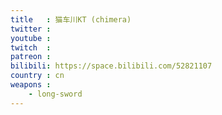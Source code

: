```yaml
---
title   : 猫车川KT (chimera)
twitter :
youtube :
twitch  :
patreon :
bilibili: https://space.bilibili.com/52821107
country : cn
weapons :
    - long-sword
---
```

